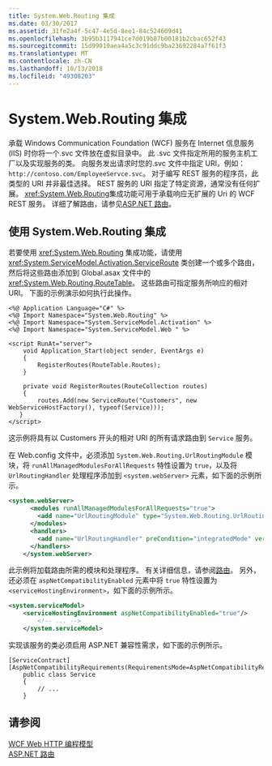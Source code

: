 ```yaml
---
title: System.Web.Routing 集成
ms.date: 03/30/2017
ms.assetid: 31fe2a4f-5c47-4e5d-8ee1-84c524609d41
ms.openlocfilehash: 3b95b3117941ce7d019b87b00181b2cbac652f43
ms.sourcegitcommit: 15d99019aea4a5c3c91ddc9ba23692284a7f61f3
ms.translationtype: MT
ms.contentlocale: zh-CN
ms.lasthandoff: 10/13/2018
ms.locfileid: "49308203"
---
```

# <a name="systemwebrouting-integration"></a>System.Web.Routing 集成
承载 Windows Communication Foundation (WCF) 服务在 Internet 信息服务 (IIS) 时你将一个.svc 文件放在虚拟目录中。 此 .svc 文件指定所用的服务主机工厂以及实现服务的类。 向服务发出请求时您的.svc 文件中指定 URI，例如： `http://contoso.com/EmployeeServce.svc`。 对于编写 REST 服务的程序员，此类型的 URI 并非最佳选择。 REST 服务的 URI 指定了特定资源，通常没有任何扩展。 <xref:System.Web.Routing>集成功能可用于承载响应无扩展的 Uri 的 WCF REST 服务。 详细了解路由，请参见[ASP.NET 路由](https://go.microsoft.com/fwlink/?LinkId=184660)。  
  
## <a name="using-systemwebrouting-integration"></a>使用 System.Web.Routing 集成  
 若要使用 <xref:System.Web.Routing> 集成功能，请使用 <xref:System.ServiceModel.Activation.ServiceRoute> 类创建一个或多个路由，然后将这些路由添加到 Global.asax 文件中的 <xref:System.Web.Routing.RouteTable>。 这些路由可指定服务所响应的相对 URI。 下面的示例演示如何执行此操作。  
  
```  
<%@ Application Language="C#" %>  
<%@ Import Namespace="System.Web.Routing" %>  
<%@ Import Namespace="System.ServiceModel.Activation" %>  
<%@ Import Namespace="System.ServiceModel.Web " %>  
  
<script RunAt="server">  
    void Application_Start(object sender, EventArgs e)  
    {  
        RegisterRoutes(RouteTable.Routes);  
    }  
  
    private void RegisterRoutes(RouteCollection routes)  
    {  
        routes.Add(new ServiceRoute("Customers", new WebServiceHostFactory(), typeof(Service)));   
   }  
</script>  
```  
  
 这示例将具有以 Customers 开头的相对 URI 的所有请求路由到 `Service` 服务。  
  
 在 Web.config 文件中，必须添加 `System.Web.Routing.UrlRoutingModule` 模块，将 `runAllManagedModulesForAllRequests` 特性设置为 `true`，以及将 `UrlRoutingHandler` 处理程序添加到 `<system.webServer>` 元素，如下面的示例所示。  
  
```xml  
<system.webServer>  
      <modules runAllManagedModulesForAllRequests="true">  
        <add name="UrlRoutingModule" type="System.Web.Routing.UrlRoutingModule, System.Web, Version=4.0.0.0, Culture=neutral, PublicKeyToken=b03f5f7f11d50a3a" />  
      </modules>  
      <handlers>  
        <add name="UrlRoutingHandler" preCondition="integratedMode" verb="*" path="UrlRouting.axd"/>  
      </handlers>  
    </system.webServer>  
```  
  
 此示例将加载路由所需的模块和处理程序。 有关详细信息，请参阅[路由](../../../../docs/framework/wcf/feature-details/routing.md)。 另外，还必须在 `aspNetCompatibilityEnabled` 元素中将 `true` 特性设置为 `<serviceHostingEnvironment>`，如下面的示例所示。  
  
```xml  
<system.serviceModel>  
    <serviceHostingEnvironment aspNetCompatibilityEnabled="true"/>  
        <!-- ... -->  
    </system.serviceModel>  
```  
  
 实现该服务的类必须启用 ASP.NET 兼容性需求，如下面的示例所示。  
  
```  
[ServiceContract]  
[AspNetCompatibilityRequirements(RequirementsMode=AspNetCompatibilityRequirementsMode.Allowed)]  
    public class Service  
    {  
        // ...  
    }  
```  
  
## <a name="see-also"></a>请参阅  
 [WCF Web HTTP 编程模型](../../../../docs/framework/wcf/feature-details/wcf-web-http-programming-model.md)  
 [ASP.NET 路由](https://go.microsoft.com/fwlink/?LinkId=184660)
